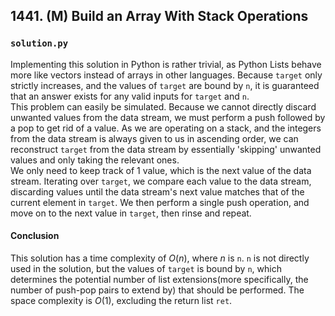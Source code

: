 ## 1441. (M) Build an Array With Stack Operations

### `solution.py`
Implementing this solution in Python is rather trivial, as Python Lists behave more like vectors instead of arrays in other languages. Because `target` only strictly increases, and the values of `target` are bound by `n`, it is guaranteed that an answer exists for any valid inputs for `target` and `n`.  
This problem can easily be simulated. Because we cannot directly discard unwanted values from the data stream, we must perform a push followed by a pop to get rid of a value. As we are operating on a stack, and the integers from the data stream is always given to us in ascending order, we can reconstruct `target` from the data stream by essentially 'skipping' unwanted values and only taking the relevant ones.  
We only need to keep track of 1 value, which is the next value of the data stream. Iterating over `target`, we compare each value to the data stream, discarding values until the data stream's next value matches that of the current element in `target`. We then perform a single push operation, and move on to the next value in `target`, then rinse and repeat.  

#### Conclusion
This solution has a time complexity of $O(n)$, where $n$ is `n`. `n` is not directly used in the solution, but the values of `target` is bound by `n`, which determines the potential number of list extensions(more specifically, the number of push-pop pairs to extend by) that should be performed. The space complexity is $O(1)$, excluding the return list `ret`.  
  

